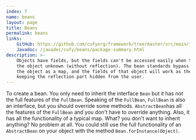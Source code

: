 ```yaml
---
index: 7
name: beans
layout: page
title: Beans
permalink: beans
links:
    GitHub: https://github.com/cufyorg/framework/tree/master/src/main/java/cufy/beans
    Javadoc: /javadoc/cufy/beans/package-summary.html
description: >-
    Objects have fields, but the fields can't be accessed easily when the class of
    the object unknown (without reflection). The bean standards bypass that by treating
    the object as a map, and the fields of that object will work as the entries of the map, 
    keeping the reflection part hidden from the user.
---
```


To create a bean. You only need to inherit the interface `Bean` but it has not the
full features of the `FullBean`. Speaking of the `FullBean`, `FullBean` is also an interface,
but you should override some methods. `AbstractBean`has all the features of the `FullBean` and
you don't have to override anything. Also, it has all the functionality of a typical map. What?
you don't want to inherit anything? No problem at all. You could still use the full functionality
of an `AbstractBean` on your object with the method `Bean.forInstance(Object)`.